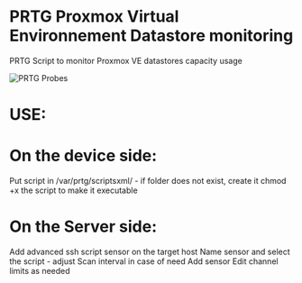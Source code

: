# PRTG Proxmox Virtual Environnement Datastore monitoring
PRTG Script to monitor Proxmox VE datastores capacity usage 


![PRTG Probes](https://i.ibb.co/3sqr4Zk/Screenshot-2020-12-09-191957.png)

# USE:
# On the device side:
Put script in /var/prtg/scriptsxml/ - if folder does not exist, create it
chmod +x the script to make it executable

# On the Server side:
Add advanced ssh script sensor on the target host
Name sensor and select the script - adjust Scan interval in case of need
Add sensor
Edit channel limits as needed
